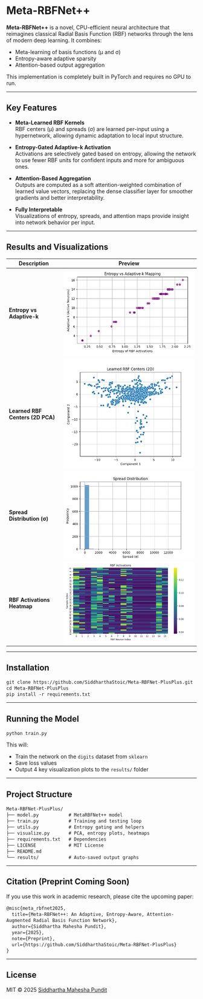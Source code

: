
# Meta-RBFNet++

**Meta-RBFNet++** is a novel, CPU-efficient neural architecture that reimagines classical Radial Basis Function (RBF) networks through the lens of modern deep learning. It combines:
- Meta-learning of basis functions (μ and σ)
- Entropy-aware adaptive sparsity
- Attention-based output aggregation

This implementation is completely built in PyTorch and requires no GPU to run.

---

## Key Features

- **Meta-Learned RBF Kernels**  
  RBF centers (μ) and spreads (σ) are learned per-input using a hypernetwork, allowing dynamic adaptation to local input structure.

- **Entropy-Gated Adaptive-k Activation**  
  Activations are selectively gated based on entropy, allowing the network to use fewer RBF units for confident inputs and more for ambiguous ones.

- **Attention-Based Aggregation**  
  Outputs are computed as a soft attention-weighted combination of learned value vectors, replacing the dense classifier layer for smoother gradients and better interpretability.

- **Fully Interpretable**  
  Visualizations of entropy, spreads, and attention maps provide insight into network behavior per input.

---

## Results and Visualizations

| Description | Preview |
|------------|---------|
| **Entropy vs Adaptive-k** | ![entropy_vs_k](results/entropy_vs_k.png) |
| **Learned RBF Centers (2D PCA)** | ![centers](results/learned_rbf_centers.png) |
| **Spread Distribution (σ)** | ![spread](results/spread_distribution.png) |
| **RBF Activations Heatmap** | ![activations](results/rbf_activations.png) |

---

## Installation

```
git clone https://github.com/SiddharthaStoic/Meta-RBFNet-PlusPlus.git
cd Meta-RBFNet-PlusPlus
pip install -r requirements.txt
```
---

## Running the Model

```
python train.py
```

This will:
- Train the network on the `digits` dataset from `sklearn`
- Save loss values
- Output 4 key visualization plots to the `results/` folder

---

## Project Structure

```
Meta-RBFNet-PlusPlus/
├── model.py           # MetaRBFNet++ model
├── train.py           # Training and testing loop
├── utils.py           # Entropy gating and helpers
├── visualize.py       # PCA, entropy plots, heatmaps
├── requirements.txt   # Dependencies
├── LICENSE            # MIT License
├── README.md
└── results/           # Auto-saved output graphs
```
---

## Citation (Preprint Coming Soon)

If you use this work in academic research, please cite the upcoming paper:
```
@misc{meta_rbfnet2025,
  title={Meta-RBFNet++: An Adaptive, Entropy-Aware, Attention-Augmented Radial Basis Function Network},
  author={Siddhartha Mahesha Pundit},
  year={2025},
  note={Preprint},
  url={https://github.com/SiddharthaStoic/Meta-RBFNet-PlusPlus}
}
```
---

## License

MIT © 2025 [Siddhartha Mahesha Pundit](https://github.com/SiddharthaStoic)